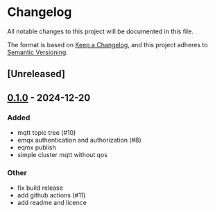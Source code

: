 # Changelog

All notable changes to this project will be documented in this file.

The format is based on [Keep a Changelog](https://keepachangelog.com/en/1.0.0/),
and this project adheres to [Semantic Versioning](https://semver.org/spec/v2.0.0.html).

## [Unreleased]

## [0.1.0](https://github.com/giangndm/atm0s-mqtt/releases/tag/v0.1.0) - 2024-12-20

### Added

- mqtt topic tree (#10)
- emqx authentication and authorization (#8)
- eqmx publish
- simple cluster mqtt without qos

### Other

- fix build release
- add github actions (#11)
- add readme and licence
